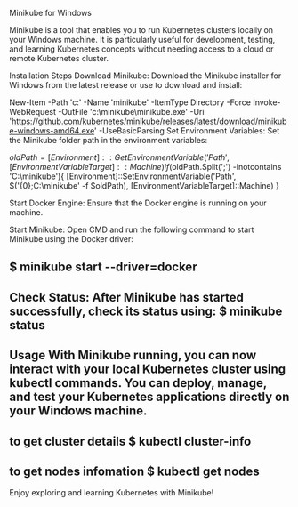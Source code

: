 
Minikube for Windows


Minikube is a tool that enables you to run Kubernetes clusters locally on your Windows machine. It is particularly useful for development, testing, and learning Kubernetes concepts without needing access to a cloud or remote Kubernetes cluster.

Installation Steps
Download Minikube:
Download the Minikube installer for Windows from the latest release or use   to download and install:

 
 
New-Item -Path 'c:\' -Name 'minikube' -ItemType Directory -Force
Invoke-WebRequest -OutFile 'c:\minikube\minikube.exe' -Uri 'https://github.com/kubernetes/minikube/releases/latest/download/minikube-windows-amd64.exe' -UseBasicParsing
Set Environment Variables:
Set the Minikube folder path in the environment variables:

 
 
$oldPath = [Environment]::GetEnvironmentVariable('Path', [EnvironmentVariableTarget]::Machine)
if ($oldPath.Split(';') -inotcontains 'C:\minikube'){
  [Environment]::SetEnvironmentVariable('Path', $('{0};C:\minikube' -f $oldPath), [EnvironmentVariableTarget]::Machine)
}

Start Docker Engine:
Ensure that the Docker engine is running on your machine.

Start Minikube:
Open CMD and run the following command to start Minikube using the Docker driver:

$ minikube start --driver=docker
-----------------------------------
Check Status:
After Minikube has started successfully, check its status using:
$ minikube status
-----------------------------------
Usage
With Minikube running, you can now interact with your local Kubernetes cluster using kubectl commands. You can deploy, manage, and test your Kubernetes applications directly on your Windows machine.
-----------------------------------
to get cluster details
$ kubectl cluster-info
-----------------------------------
to get nodes infomation
$ kubectl get nodes
-----------------------------------
Enjoy exploring and learning Kubernetes with Minikube!
